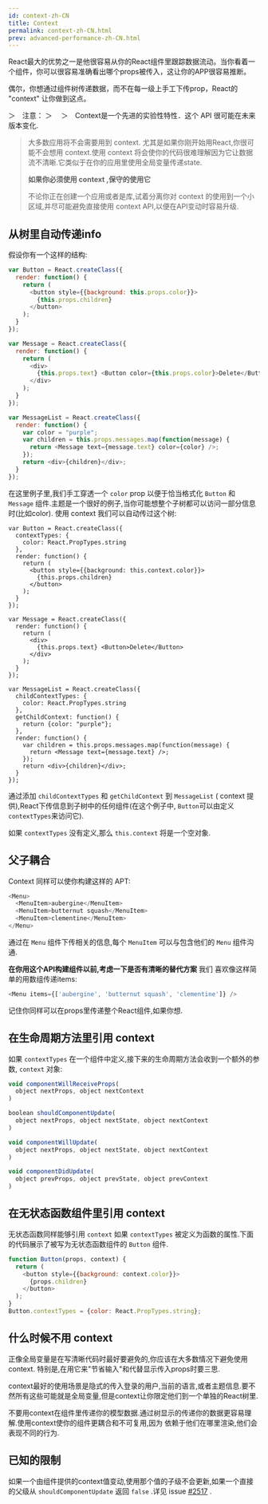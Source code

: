 ```yaml
---
id: context-zh-CN
title: Context
permalink: context-zh-CN.html
prev: advanced-performance-zh-CN.html
---
```


React最大的优势之一是他很容易从你的React组件里跟踪数据流动。当你看着一个组件，你可以很容易准确看出哪个props被传入，这让你的APP很容易推断。

偶尔，你想通过组件树传递数据，而不在每一级上手工下传prop，React的 "context" 让你做到这点。

＞　注意：
＞　
＞　Context是一个先进的实验性特性．这个 API 很可能在未来版本变化.
>
> 大多数应用将不会需要用到 context. 尤其是如果你刚开始用React,你很可能不会想用 context.使用 context 将会使你的代码很难理解因为它让数据流不清晰.它类似于在你的应用里使用全局变量传递state.
>
> **如果你必须使用 context ,保守的使用它**
>
> 不论你正在创建一个应用或者是库,试着分离你对 context 的使用到一个小区域,并尽可能避免直接使用 context API,以便在API变动时容易升级.

## 从树里自动传递info

假设你有一个这样的结构:

```javascript
var Button = React.createClass({
  render: function() {
    return (
      <button style={{background: this.props.color}}>
        {this.props.children}
      </button>
    );
  }
});

var Message = React.createClass({
  render: function() {
    return (
      <div>
        {this.props.text} <Button color={this.props.color}>Delete</Button>
      </div>
    );
  }
});

var MessageList = React.createClass({
  render: function() {
    var color = "purple";
    var children = this.props.messages.map(function(message) {
      return <Message text={message.text} color={color} />;
    });
    return <div>{children}</div>;
  }
});
```

在这里例子里,我们手工穿透一个 `color` prop 以便于恰当格式化 `Button` 和 `Message` 组件.主题是一个很好的例子,当你可能想整个子树都可以访问一部分信息时(比如color). 使用 context 我们可以自动传过这个树:

```javascript{2-4,7,18,25-30,33}
var Button = React.createClass({
  contextTypes: {
    color: React.PropTypes.string
  },
  render: function() {
    return (
      <button style={{background: this.context.color}}>
        {this.props.children}
      </button>
    );
  }
});

var Message = React.createClass({
  render: function() {
    return (
      <div>
        {this.props.text} <Button>Delete</Button>
      </div>
    );
  }
});

var MessageList = React.createClass({
  childContextTypes: {
    color: React.PropTypes.string
  },
  getChildContext: function() {
    return {color: "purple"};
  },
  render: function() {
    var children = this.props.messages.map(function(message) {
      return <Message text={message.text} />;
    });
    return <div>{children}</div>;
  }
});
```

通过添加 `childContextTypes` 和 `getChildContext` 到 `MessageList` ( context 提供),React下传信息到子树中的任何组件(在这个例子中, `Button`可以由定义 `contextTypes`来访问它).

如果 `contextTypes` 没有定义,那么 `this.context` 将是一个空对象.

## 父子耦合

Context 同样可以使你构建这样的 APT:

```javascript
<Menu>
  <MenuItem>aubergine</MenuItem>
  <MenuItem>butternut squash</MenuItem>
  <MenuItem>clementine</MenuItem>
</Menu>
```

通过在 `Menu` 组件下传相关的信息,每个 `MenuItem` 可以与包含他们的 `Menu` 组件沟通.

**在你用这个API构建组件以前,考虑一下是否有清晰的替代方案** 我们 喜欢像这样简单的用数组传递items:

```javascript
<Menu items={['aubergine', 'butternut squash', 'clementine']} />
```

记住你同样可以在props里传递整个React组件,如果你想.

## 在生命周期方法里引用 context

如果 `contextTypes` 在一个组件中定义,接下来的生命周期方法会收到一个额外的参数, `context` 对象:

```javascript
void componentWillReceiveProps(
  object nextProps, object nextContext
)

boolean shouldComponentUpdate(
  object nextProps, object nextState, object nextContext
)

void componentWillUpdate(
  object nextProps, object nextState, object nextContext
)

void componentDidUpdate(
  object prevProps, object prevState, object prevContext
)
```

## 在无状态函数组件里引用 context

无状态函数同样能够引用 `context` 如果 `contextTypes` 被定义为函数的属性.下面的代码展示了被写为无状态函数组件的 `Button` 组件.

```javascript
function Button(props, context) {
  return (
    <button style={{background: context.color}}>
      {props.children}
    </button>
  );
}
Button.contextTypes = {color: React.PropTypes.string};
```

## 什么时候不用 context

正像全局变量是在写清晰代码时最好要避免的,你应该在大多数情况下避免使用context. 特别是,在用它来"节省输入"和代替显示传入props时要三思.

context最好的使用场景是隐式的传入登录的用户,当前的语言,或者主题信息.要不然所有这些可能就是全局变量,但是context让你限定他们到一个单独的React树里.

不要用context在组件里传递你的模型数据.通过树显示的传递你的数据更容易理解.使用context使你的组件更耦合和不可复用,因为  依赖于他们在哪里渲染,他们会表现不同的行为.

## 已知的限制

如果一个由组件提供的context值变动,使用那个值的子级不会更新,如果一个直接的父级从 `shouldComponentUpdate` 返回 `false` .详见 issue [#2517](https://github.com/facebook/react/issues/2517) .
